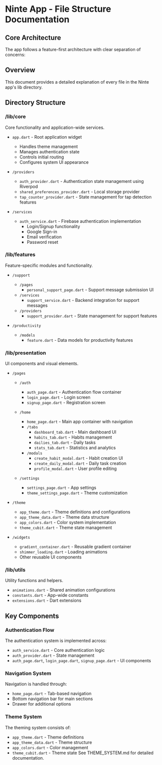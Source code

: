 # Ninte App - File Structure Documentation

## Core Architecture
The app follows a feature-first architecture with clear separation of concerns:

## Overview
This document provides a detailed explanation of every file in the Ninte app's lib directory.

## Directory Structure

### /lib/core
Core functionality and application-wide services.

- `app.dart` - Root application widget
  - Handles theme management
  - Manages authentication state
  - Controls initial routing
  - Configures system UI appearance

- `/providers`
  - `auth_provider.dart` - Authentication state management using Riverpod
  - `shared_preferences_provider.dart` - Local storage provider
  - `tap_counter_provider.dart` - State management for tap detection features

- `/services`
  - `auth_service.dart` - Firebase authentication implementation
    - Login/Signup functionality
    - Google Sign-in
    - Email verification
    - Password reset

### /lib/features
Feature-specific modules and functionality.

- `/support`
  - `/pages`
    - `personal_support_page.dart` - Support message submission UI
  - `/services`
    - `support_service.dart` - Backend integration for support messages
  - `/providers`
    - `support_provider.dart` - State management for support features

- `/productivity`
  - `/models`
    - `feature.dart` - Data models for productivity features

### /lib/presentation
UI components and visual elements.

- `/pages`
  - `/auth`
    - `auth_page.dart` - Authentication flow container
    - `login_page.dart` - Login screen
    - `signup_page.dart` - Registration screen
  
  - `/home`
    - `home_page.dart` - Main app container with navigation
    - `/tabs`
      - `dashboard_tab.dart` - Main dashboard UI
      - `habits_tab.dart` - Habits management
      - `dailies_tab.dart` - Daily tasks
      - `stats_tab.dart` - Statistics and analytics
    - `/modals`
      - `create_habit_modal.dart` - Habit creation UI
      - `create_daily_modal.dart` - Daily task creation
      - `profile_modal.dart` - User profile editing

  - `/settings`
    - `settings_page.dart` - App settings
    - `theme_settings_page.dart` - Theme customization

- `/theme`
  - `app_theme.dart` - Theme definitions and configurations
  - `app_theme_data.dart` - Theme data structure
  - `app_colors.dart` - Color system implementation
  - `theme_cubit.dart` - Theme state management

- `/widgets`
  - `gradient_container.dart` - Reusable gradient container
  - `shimmer_loading.dart` - Loading animations
  - Other reusable UI components

### /lib/utils
Utility functions and helpers.

- `animations.dart` - Shared animation configurations
- `constants.dart` - App-wide constants
- `extensions.dart` - Dart extensions

## Key Components

### Authentication Flow
The authentication system is implemented across:
- `auth_service.dart` - Core authentication logic
- `auth_provider.dart` - State management
- `auth_page.dart`, `login_page.dart`, `signup_page.dart` - UI components

### Navigation System
Navigation is handled through:
- `home_page.dart` - Tab-based navigation
- Bottom navigation bar for main sections
- Drawer for additional options

### Theme System
The theming system consists of:
- `app_theme.dart` - Theme definitions
- `app_theme_data.dart` - Theme structure
- `app_colors.dart` - Color management
- `theme_cubit.dart` - Theme state
See THEME_SYSTEM.md for detailed documentation. 